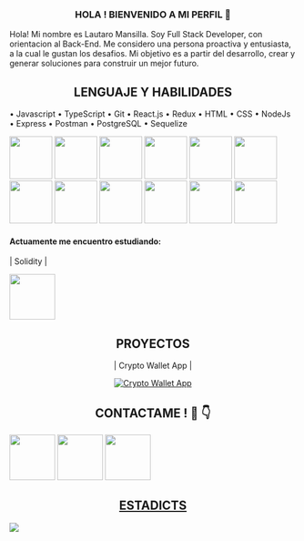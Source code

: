 <h3 align= "center"> HOLA ! BIENVENIDO A MI PERFIL 👋 </h3>

<div>
  <p>
    Hola! Mi nombre es Lautaro Mansilla. Soy Full Stack Developer, con orientacion al Back-End.
    Me considero una persona proactiva y entusiasta, a la cual le gustan los desafios. Mi objetivo es a partir del desarrollo, crear y generar soluciones para construir un mejor futuro. 
  </p>

</div>

<div>
<h2 align= "center" >LENGUAJE Y HABILIDADES</H2>
<p>
  • Javascript • TypeScript • Git • React.js • Redux • HTML • CSS • NodeJs • Express • Postman • PostgreSQL • Sequelize   
</p>

  <div>
    <img src= "https://cdn.icon-icons.com/icons2/2108/PNG/128/javascript_icon_130900.png" width="75"/>
    <img src= "https://cdn.icon-icons.com/icons2/2415/PNG/128/typescript_plain_logo_icon_146316.png" width="75"/>
    <img src= "https://cdn.icon-icons.com/icons2/2107/PNG/128/file_type_git_icon_130581.png" width="75"/>
    <img src= "https://cdn.icon-icons.com/icons2/2108/PNG/128/react_icon_130845.png" width="75"/>
    <img src= "https://cdn.icon-icons.com/icons2/2415/PNG/128/redux_original_logo_icon_146365.png" width="75"/>
    <img src= "https://cdn.icon-icons.com/icons2/844/PNG/128/HTML5_icon-icons.com_67090.png" width="75"/>
    <img src= "https://cdn.icon-icons.com/icons2/844/PNG/128/CSS3_icon-icons.com_67069.png" width="75"/>
    <img src= "https://cdn.icon-icons.com/icons2/2107/PNG/128/file_type_node_icon_130301.png" width="75"/>
    <img src= "https://cdn.icon-icons.com/icons2/2415/PNG/128/express_original_wordmark_logo_icon_146528.png" width="75"/>
    <img src= "https://cdn.icon-icons.com/icons2/3053/PNG/128/postman_macos_bigsur_icon_189815.png" width="75"/>
    <img src= "https://cdn.icon-icons.com/icons2/2667/PNG/128/folder_postgres_icon_161286.png" width="75"/>
    <img src= "https://cdn.icon-icons.com/icons2/2107/PNG/128/file_type_sqlite_icon_130153.png" width="75"/>  
  </div>
  
  <div>
    <h4>Actuamente me encuentro estudiando: </h4>
    <p> | Solidity |</p>
    <img src= "https://cdn.icon-icons.com/icons2/2148/PNG/128/solidity_icon_131981.png" width= "80"/>
  </div>

</div>

<div align= "center" >
  <h2 align= "center" >  PROYECTOS </H2>
  <p align= "center"> | Crypto Wallet App | </p>


[![Crypto Wallet App](https://videoapi-muybridge.vimeocdn.com/animated-thumbnails/image/c865297b-c5c8-4897-8882-096902aeec83.gif?ClientID=vimeo-core-prod&Date=1644879860&Signature=d5ac600c8267b44f9b6b1dcac132b55120668cc7)](https://vimeo.com/677424926 "Little red riding hood - Click to Watch!")

   </div>

<div>
  <h2 align= "center" >CONTACTAME ! 🤝 👇 </h2>  
  <a href= "https://www.linkedin.com/in/lautaro-mansilla/" ><img src= "https://cdn.icon-icons.com/icons2/2037/PNG/128/in_linked_linkedin_media_social_icon_124259.png" width= "80"></a>
  <a href= "mailto:mansillaalau@gmail.com"><img src= "https://cdn.icon-icons.com/icons2/2631/PNG/128/gmail_new_logo_icon_159149.png" width= "80"></a>
  <a href= "https://wa.me/542215062415"><img src= "https://cdn.icon-icons.com/icons2/373/PNG/128/Whatsapp_37229.png" width= "80"/>
</div>



<div>
  <h2 align= "center">ESTADICTS</h2>
  <img src= "https://github-readme-stats.vercel.app/api/top-langs/?username=laumansillaa&layout=compact" align= "center"/>
  
</div>



